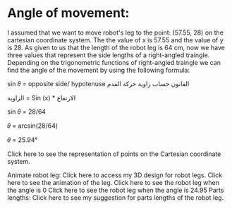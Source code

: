 

# Angle of movement:
 I assumed that we want to move robot's leg to the point: (57.55, 28) on the cartesian coordinate system. The the value of x is 57.55 and the value of y is 28. As given to us that the length of the robot leg is 64 cm, now we have three values that represent the side lengths of a right-angled traingle. Depending on the trigonometric functions of right-angled traingle we can find the angle of the movement by using the following formula:

sin 𝜃 = opposite side/ hypotenuse
القانون حساب زاوية حركة القدم

الزاوية = Sin (x) * الارتفاع


sin 𝜃 = 28/64

𝜃 = arcsin(28/64)

𝜃 = 25.94°

Click here to see the representation of points on the Cartesian coordinate system.

Animate robot leg:
Click here to access my 3D design for robot legs.
Click here to see the animation of the leg.
Click here to see the robot leg when the angle is 0
Click here to see the robot leg when the angle is 24.95
Parts lengths:
Click here to see my suggestion for parts lengths of the robot leg.


